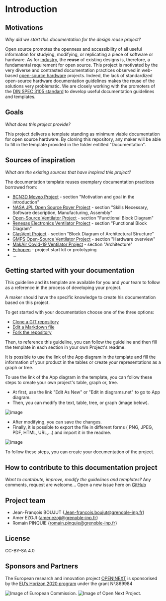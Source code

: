 # Introduction

## Motivations

*Why did we start this documentation for the design reuse project?*


Open source promotes the openness and accessibility of all useful information for studying, modifying, or replicating a piece of software or hardware. As for [industry](https://www.researchgate.net/publication/306022370_Achieving_Benefits_with_Design_Reuse_in_Manufacturing_Industry), the **reuse** of existing designs is, therefore, a fundamental requirement for open source. This project is motivated by the very diverse and contrasted documentation practices observed in web-based [open-source hardware](https://en.wikipedia.org/wiki/Open-source_hardware) projects. Indeed, the lack of standardized open-source hardware documentation guidelines makes the reuse of the solutions very problematic. We are closely working with the promoters of the [DIN SPEC 3105 standard](https://wiki.opensourceecology.org/wiki/DIN_SPEC_3105) to develop useful documentation guidelines and templates.

## Goals

*What does this project provide?*


This project delivers a template standing as minimum viable documentation for open source hardware. By cloning this repository, any maker will be able to fill in the template provided in the folder entitled "Documentation".

## Sources of inspiration

*What are the existing sources that have inspired this project?*



The documentation template reuses exemplary documentation practices borrowed from:

- [BCN3D Moveo Project](https://github.com/BCN3D/BCN3D-Moveo) - section "Motivation and goal in the introduction"
- [NASA JPL Open Source Rover Project](https://github.com/nasa-jpl/open-source-rover) - section "Skills Necessary, Software description, Manufacturing, Assembly"
- [Open-Source Ventilator Project](https://github.com/ermtl/Open-Source-Ventilator/blob/master/hardware/datasheets/A4988.pdf) - section "Functional Block Diagram"
- [Renesas Electronics Ventilator Project](https://www.rs-online.com/designspark/ventilator-design-solution-from-renesas-electronics) - section "Functional Block Diagram"
- [GlasVent Project](https://onlinelibrary.wiley.com/doi/10.1002/gch2.202000046) - section "Block Diagram of Architectural Structure"
- [GMPS Open-Source Ventilator Project](https://www.monolithicpower.com/en/mps-open-source-ventilator) - section "Hardware overview"
- [MakAir Covid-19 Ventilator Project](https://github.com/makers-for-life/makair) - section "Architecture"
- [Echopen](https://github.com/echopen/) - project start kit or prototyping
- ...

## Getting started with your documentation

This guideline and its template are available for you and your team to follow as a reference in the process of developing your project.

<meta You can even download this template and upload it on the platform of your choice. This can be used as a base for your documentation.>

A maker should have the specific knowledge to create his documentation based on this project.

<meta name="description" content="Pull requests let you tell others about changes you've pushed to a branch in a repository on GitHub. Once a pull request is opened, you can discuss and review the potential changes with collaborators and add follow-up commits before your changes are merged into the base branch.">
  
To get started with your documentation choose one of the three options:

- [Clone a GIT repository](https://docs.github.com/en/github/creating-cloning-and-archiving-repositories/cloning-a-repository)
- [Edit a Markdown file](https://guides.github.com/features/mastering-markdown/)
- [Fork the repository](https://docs.github.com/en/get-started/quickstart/fork-a-repo)

Then, to reference this guideline, you can follow the guideline and then fill the template in each section in your own Project's readme.

It is possible to use the link of the App diagram in the template and fill the information of your product in the tables or create your representations as a graph or tree.

To use the link of the App diagram in the template, you can follow these steps to create your own project's table, graph or, tree.

 - At first, use the link "Edit As New" or "Edit in diagrams.net" to go to App diagram.
 - Then, you can modify the text, table, tree, or graph (image below).
 
![image](https://user-images.githubusercontent.com/59058909/132663234-720fc3a1-381e-4a00-97ea-844a1212fa43.png)

- After modifying, you can save the changes.
- Finally, it is possible to export the file in different forms ( PNG, JPEG, PDF, HTML, URL,...) and import it in the readme.

![image](https://user-images.githubusercontent.com/59058909/132664321-95a2b5d0-ae50-44d7-9133-b4c92d3a30cc.png)

To follow these steps, you can create your documentation of the project.     

## How to contribute to this documentation project

*Want to contribute, improve, modify the guidelines and templates?*
Any comments, request are welcome...
Open a new issue here on [GitHub](https://github.com/OPEN-NEXT/wp2.3_Guideline-for-documentation-of-OSH-design-reuse/issues)

## Project team

- Jean-François BOUJUT {Jean-francois.boujut@grenoble-inp.fr}
- Amer EZOJI {amer.ezoji@grenoble-inp.fr}
- Romain PINQUIE {romain.pinquie@grenoble-inp.fr}


## License



CC-BY-SA 4.0


## Sponsors and Partners




The European research and innovation project [OPEN!NEXT](https://opennext.eu/) is sponsorised by the [EU’s Horizon 2020 program](https://ec.europa.eu/easme/en/section/horizon-2020-energy-efficiency/h2020-programme#:~:text=Horizon%202020%20is%20the%20EU's,leadership%20and%20tackling%20societal%20challenges.) under the grant N°.869984

![Image of European Commission](https://github.com/OPEN-NEXT/wp2.3_Guideline-for-documentation-of-OSH-design-reuse/blob/main/Sources/Images/European%20commossion.png). ![Image of Open Next Project](https://github.com/OPEN-NEXT/wp2.3_Guideline-for-documentation-of-OSH-design-reuse/blob/main/Sources/Images/Open%20Next%20logo.png).

